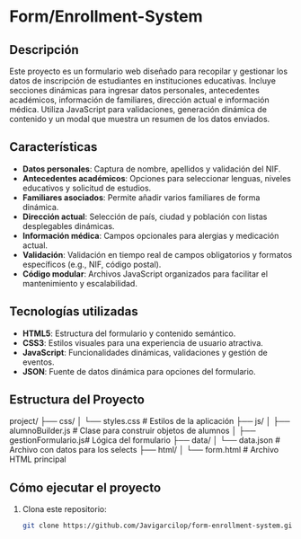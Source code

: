# Form/Enrollment-System

## Descripción
Este proyecto es un formulario web diseñado para recopilar y gestionar los datos de inscripción de estudiantes en instituciones educativas. Incluye secciones dinámicas para ingresar datos personales, antecedentes académicos, información de familiares, dirección actual e información médica. Utiliza JavaScript para validaciones, generación dinámica de contenido y un modal que muestra un resumen de los datos enviados.

## Características
- **Datos personales**: Captura de nombre, apellidos y validación del NIF.
- **Antecedentes académicos**: Opciones para seleccionar lenguas, niveles educativos y solicitud de estudios.
- **Familiares asociados**: Permite añadir varios familiares de forma dinámica.
- **Dirección actual**: Selección de país, ciudad y población con listas desplegables dinámicas.
- **Información médica**: Campos opcionales para alergias y medicación actual.
- **Validación**: Validación en tiempo real de campos obligatorios y formatos específicos (e.g., NIF, código postal).
- **Código modular**: Archivos JavaScript organizados para facilitar el mantenimiento y escalabilidad.

## Tecnologías utilizadas
- **HTML5**: Estructura del formulario y contenido semántico.
- **CSS3**: Estilos visuales para una experiencia de usuario atractiva.
- **JavaScript**: Funcionalidades dinámicas, validaciones y gestión de eventos.
- **JSON**: Fuente de datos dinámica para opciones del formulario.

## Estructura del Proyecto

project/
├── css/
│   └── styles.css          # Estilos de la aplicación
├── js/
│   ├── alumnoBuilder.js    # Clase para construir objetos de alumnos
│   ├── gestionFormulario.js# Lógica del formulario
├── data/
│   └── data.json           # Archivo con datos para los selects
├── html/
│   └── form.html           # Archivo HTML principal

## Cómo ejecutar el proyecto
1. Clona este repositorio:
   ```bash
   git clone https://github.com/Javigarcilop/form-enrollment-system.git
